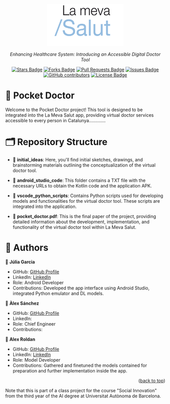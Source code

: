 <a name="readme-top"></a>
<div align="center">
  <!-- You are encouraged to replace this logo with your own! Otherwise you can also remove it. -->
  <img src="lmslogo.png" alt="logo" width="240"  height="auto" />
  <br/>
</div>
<p align="center"><i>Enhancing Healthcare System: Introducing an Accessible Digital Doctor Tool</i></p>
<div align="center">
  <a href="https://github.com/juliagartor/Social-Innovation/stargazers"><img src="https://img.shields.io/github/stars/juliagartor/Social-Innovation" alt="Stars Badge"/></a>
<a href="https://github.com/juliagartor/Social-Innovation/network/members"><img src="https://img.shields.io/github/forks/juliagartor/Social-Innovation" alt="Forks Badge"/></a>
<a href="https://github.com/juliagartor/Social-Innovation/pulls"><img src="https://img.shields.io/github/issues-pr/juliagartor/Social-Innovation" alt="Pull Requests Badge"/></a>
<a href="https://github.com/juliagartor/Social-Innovation/issues"><img src="https://img.shields.io/github/issues/juliagartor/Social-Innovation" alt="Issues Badge"/></a>
<a href="https://github.com/juliagartor/Social-Innovation/graphs/contributors"><img alt="GitHub contributors" src="https://img.shields.io/github/contributors/juliagartor/Social-Innovation?color=2b9348"></a>
<a href="https://github.com/juliagartor/Social-Innovation/blob/master/LICENSE"><img src="https://img.shields.io/github/license/juliagartor/Social-Innovation?color=2b9348" alt="License Badge"/></a>
</div>

<!-- PROJECT DESCRIPTION -->

# 📖 Pocket Doctor <a name="about-project"></a>

Welcome to the Pocket Doctor project! This tool is designed to be integrated into the La Meva Salut app, providing virtual doctor services accessible to every person in Catalunya.............

<!-- GITHUB REPOSITORY -->
# 🗂️ Repository Structure <a name="repo-structure"></a>

- 📁 **initial_ideas**:  Here, you'll find initial sketches, drawings, and brainstorming materials outlining the conceptualization of the virtual doctor tool.

- 📁 **android_studio_code**: This folder contains a TXT file with the necessary URLs to obtain the Kotlin code and the application APK.
  
- 📁 **vscode_python_scripts**: Contains Python scripts used for developing models and functionalities for the virtual doctor tool. These scripts are integrated into the application.
  
- 📄 **pocket_doctor.pdf**: This is the final paper of the project, providing detailed information about the development, implementation, and functionality of the virtual doctor tool within La Meva Salut.

<!-- AUTHORS -->

# 👥 Authors <a name="authors"></a>

👤 **Júlia Garcia**

  - GitHub: [GitHub Profile](https://github.com/juliagartor)
  - LinkedIn: [LinkedIn](www.linkedin.com/in/julia-garcia-torné)
  - Role: Android Developer
  - Contributions: Developed the app interface using Android Studio, integrated Python emulator and DL models.

👤 **Àlex Sánchez**

  - GitHub: [GitHub Profile](https://github.com/AlexSanchezZurita)
  - LinkedIn:
  - Role: Chief Engineer
  - Contributions: 

👤 **Alex Roldan**

  - GitHub: [GitHub Profile](https://github.com/alrocb)
  - LinkedIn: [LinkedIn](https://www.linkedin.com/in/alex-roldan-55488a215/)
  - Role: Model Developer
  - Contributions: Gathered and finetuned the models contained for preparation and further implementation inside the app.


<p align="right">(<a href="#readme-top">back to top</a>)</p>



Note that this is part of a class project for the course "Social Innovation" from the third year of the AI degree at Universitat Autònoma de Barcelona.


